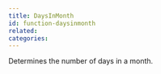 ```yaml
---
title: DaysInMonth
id: function-daysinmonth
related:
categories:
---
```


Determines the number of days in a month.